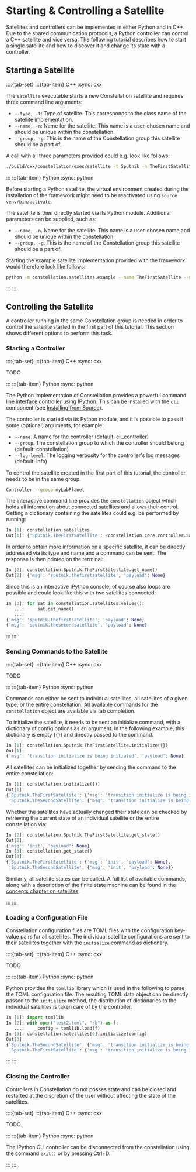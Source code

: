 # Starting & Controlling a Satellite

Satellites and controllers can be implemented in either Python and in C++. Due to the shared communication protocols, a
Python controller can control a C++ satellite and vice versa. The following tutorial describes how to start a single
satellite and how to discover it and change its state with a controller.

## Starting a Satellite

::::{tab-set}
:::{tab-item} C++
:sync: cxx

The `satellite` executable starts a new Constellation satellite and requires three command line arguments:

- `--type, -t`: Type of satellite. This corresponds to the class name of the satellite implementation.
- `--name, -n`: Name for the satellite. This name is a user-chosen name and should be unique within the constellation.
- `--group, -g`: This is the name of the Constellation group this satellite should be a part of.

A call with all three parameters provided could e.g. look like follows:

```sh
./build/cxx/constellation/exec/satellite -t Sputnik -n TheFirstSatellite -g MyLabPlanet
```

:::
:::{tab-item} Python
:sync: python

Before starting a Python satellite, the virtual environment created during the installation of the framework might need to be
reactivated using `source venv/bin/activate`.

The satellite is then directly started via its Python module. Additional parameters can be supplied, such as:

- `--name, -n`. Name for the satellite. This name is a user-chosen name and should be unique within the constellation.
- `--group, -g`. This is the name of the Constellation group this satellite should be a part of.

Starting the example satellite implementation provided with the framework would therefore look like follows:

```sh
python -m constellation.satellites.example --name TheFirstSatellite --group MyLabPlanet
```

:::
::::

## Controlling the Satellite

A controller running in the same Constellation group is needed in order to control the satellite started in the first part
of this tutorial. This section shows different options to perform this task.

### Starting a Controller

::::{tab-set}
:::{tab-item} C++
:sync: cxx

TODO

:::
:::{tab-item} Python
:sync: python

The Python implementation of Constellation provides a powerful command line interface controller using IPython. This can be installed with the `cli` component (see [Installing from Source](../install.md#installing-the-constellation-package)).

The controller is started via its Python module, and it is possible to pass it some (optional) arguments, for example:

- `--name`. A name for the controller (default: cli_controller)
- `--group`. The constellation group to which the controller should belong (default: constellation)
- `--log-level`. The logging verbosity for the controller's log messages (default: info)

To control the satellite created in the first part of this tutorial, the controller needs to be in the same group.

```sh
Controller --group myLabPlanet
```

The interactive command line provides the `constellation` object which holds all information about connected satellites and
allows their control. Getting a dictionary containing the satellites could e.g. be performed by running:

```python
In [1]: constellation.satellites
Out[1]: {'Sputnik.TheFirstSatellite': <constellation.core.controller.SatelliteCommLink at 0x700590f015b0>}
```

In order to obtain more information on a specific satellite, it can be directly addressed via its type and name
and a command can be sent. The response is then printed on the terminal:

```python
In [2]: constellation.Sputnik.TheFirstSatellite.get_name()
Out[2]: {'msg': 'sputnik.thefirstsatellite', 'payload': None}
```

Since this is an interactive IPython console, of course also loops are possible and could look like this with two satellites
connected:

```python
In [3]: for sat in constellation.satellites.values():
   ...:     sat.get_name()
   ...:
{'msg': 'sputnik.thefirstsatellite', 'payload': None}
{'msg': 'sputnik.thesecondsatellite', 'payload': None}
```

:::
::::

### Sending Commands to the Satellite

::::{tab-set}
:::{tab-item} C++
:sync: cxx

TODO

:::
:::{tab-item} Python
:sync: python

Commands can either be sent to individual satellites, all satellites of a given type, or the entire constellation.
All available commands for the `constellation` object are available via tab completion.

To initialize the satellite, it needs to be sent an initialize command, with a dictionary of config options as an argument.
In the following example, this dictionary is empty (`{}`) and directly passed to the command.

```python
In [1]: constellation.Sputnik.TheFirstSatellite.initialize({})
Out[1]:
{'msg': 'transition initialize is being initiated', 'payload': None}
```

All satellites can be initialized together by sending the command to the entire constellation:

```python
In [1]: constellation.initialize({})
Out[1]:
{'Sputnik.TheFirstSatellite': {'msg': 'transition initialize is being initiated', 'payload': None},
 'Sputnik.TheSecondSatellite': {'msg': 'transition initialize is being initiated', 'payload': None}}
```

Whether the satellites have actually changed their state can be checked by retrieving the current state of an individual
satellite or the entire constellation via:

```python
In [2]: constellation.Sputnik.TheFirstSatellite.get_state()
Out[2]:
{'msg': 'init', 'payload': None}
In [3]: constellation.get_state()
Out[3]:
{'Sputnik.TheFirstSatellite': {'msg': 'init', 'payload': None},
 'Sputnik.TheSecondSatellite': {'msg': 'init', 'payload': None}}
```

Similarly, all satellite states can be called. A full list of available commands, along with a description of the finite
state machine can be found in the [concepts chapter on satellites](../concepts/satellite).

:::
::::

### Loading a Configuration File

Constellation configuration files are TOML files with the configuration key-value pairs for all satellites. The individual
satellite configurations are sent to their satellites together with the `initialize` command as dictionary.

::::{tab-set}
:::{tab-item} C++
:sync: cxx

TODO

:::
:::{tab-item} Python
:sync: python

Python provides the `tomllib` library which is used in the following to parse the TOML configuration file. The resulting
TOML data object can be directly passed to the `initialize` method, the distribution of dictionaries to the individual
satellites is taken care of by the controller.

```python
In [1]: import tomllib
In [2]: with open("test2.toml", "rb") as f:
   ...:     config = tomllib.load(f)
In [3]: constellation.satellites[0].initialize(config)
Out[3]:
{'Sputnik.TheSecondSatellite': {'msg': 'transition initialize is being initiated', 'payload': None},
 'Sputnik.TheFirstSatellite': {'msg': 'transition initialize is being initiated', 'payload': None}}
```

:::
::::


### Closing the Controller

Controllers in Constellation do not posses state and can be closed and restarted at the discretion of the user without
affecting the state of the satellites.

::::{tab-set}
:::{tab-item} C++
:sync: cxx

TODO.

:::
:::{tab-item} Python
:sync: python

The IPython CLI controller can be disconnected from the constellation using the command `exit()` or by pressing Ctrl+D.

:::
::::
